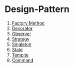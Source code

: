# Design-Pattern
<ol>
  <li> <a href="https://github.com/mhRumi/Design-Pattern/blob/master/src/factoryMethod/factoryMethod.md">Factory Method </a></li>
  <li>  <a href="https://github.com/mhRumi/Design-Pattern/blob/master/src/decorator/decorator.md"  </a> Decorator</li>
  <li> <a href="https://github.com/mhRumi/Design-Pattern/blob/master/src/observer/observer.md"  </a> Observer </li>
  <li>  <a href=""  </a> Strategy</li>
  <li> <a href="https://github.com/mhRumi/Design-Pattern/blob/master/src/singleton/singleton.md"  </a> Singleton </li>
  <li> <a href=""  </a> State </li>
  <li> <a href=""  </a> Templte </li>
  <li> <a href=""  </a> Command </li>
</ol>

